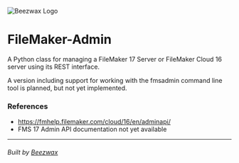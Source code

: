 ![Beezwax Logo](https://blog.beezwax.net/wp-content/uploads/2016/01/beezwax-logo-github.png)

# FileMaker-Admin

A Python class for managing a FileMaker 17 Server or FileMaker Cloud 16 server using its REST interface.

A version including support for working with the fmsadmin command line tool is planned, but not yet implemented.

### References
* https://fmhelp.filemaker.com/cloud/16/en/adminapi/
* FMS 17 Admin API documentation not yet available

- - -
<h6>Built by <a href="http://beezwax.net">Beezwax</a</h6>
